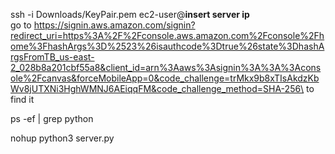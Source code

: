ssh -i Downloads/KeyPair.pem ec2-user@**insert server ip**\
  go to https://signin.aws.amazon.com/signin?redirect_uri=https%3A%2F%2Fconsole.aws.amazon.com%2Fconsole%2Fhome%3FhashArgs%3D%2523%26isauthcode%3Dtrue%26state%3DhashArgsFromTB_us-east-2_028b8a201cbf55a8&client_id=arn%3Aaws%3Asignin%3A%3A%3Aconsole%2Fcanvas&forceMobileApp=0&code_challenge=trMkx9b8xTIsAkdzKbWv8jUTXNi3HghWMNJ6AEiqqFM&code_challenge_method=SHA-256\
  to find it

ps -ef | grep python

nohup python3 server.py
